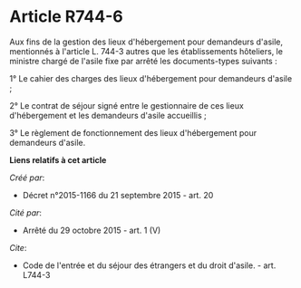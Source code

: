 # Article R744-6

Aux fins de la gestion des lieux d'hébergement pour demandeurs d'asile, mentionnés à l'article L. 744-3 autres que les
établissements hôteliers, le ministre chargé de l'asile fixe par arrêté les documents-types suivants : 

1° Le cahier des charges des lieux d'hébergement pour demandeurs d'asile ; 

2° Le contrat de séjour signé entre le gestionnaire de ces lieux d'hébergement et les demandeurs d'asile accueillis ; 

3° Le règlement de fonctionnement des lieux d'hébergement pour demandeurs d'asile.

**Liens relatifs à cet article**

_Créé par_:

  - Décret n°2015-1166 du 21 septembre 2015 - art. 20

_Cité par_:

  - Arrêté du 29 octobre 2015 - art. 1 (V)

_Cite_:

  - Code de l'entrée et du séjour des étrangers et du droit d'asile. - art. L744-3
